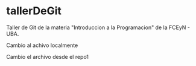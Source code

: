 # tallerDeGit

Taller de Git de la materia "Introduccion a la Programacion" de la FCEyN - UBA.

Cambio al achivo localmente

Cambio el archivo desde el repo1
